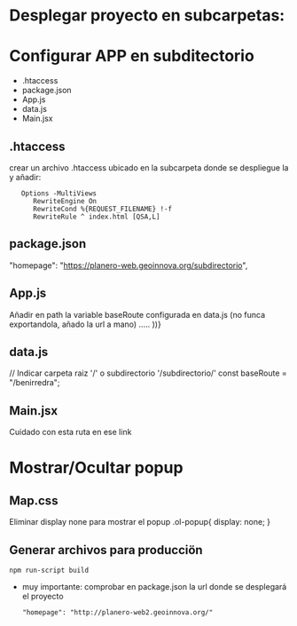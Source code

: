 
# Desplegar proyecto en subcarpetas:
# Configurar APP en subditectorio

   - .htaccess
   - package.json
   - App.js
   - data.js
   - Main.jsx

## .htaccess
crear un archivo .htaccess ubicado en la subcarpeta donde se despliegue la  y añadir:

       Options -MultiViews
          RewriteEngine On
          RewriteCond %{REQUEST_FILENAME} !-f
          RewriteRule ^ index.html [QSA,L]

## package.json
  "homepage": "https://planero-web.geoinnova.org/subdirectorio",

## App.js
Añadir en path la variable baseRoute configurada en data.js (no funca exportandola, añado la url a mano)
 <BrowserRouter basename="/">
     <Route path="/subdirectorio" exact render={Main} />
        .....
    </Route>
    ))}
</BrowserRouter>

## data.js
// Indicar carpeta raiz '/' o subdirectorio '/subdirectorio/'
const baseRoute = "/benirredra";


## Main.jsx
Cuidado con esta ruta en ese link
<Link to="/subidrectorio/PLANO_2_MEDIO_FISICO">


# Mostrar/Ocultar popup

## Map.css
 Eliminar display none para mostrar el popup
 .ol-popup{
  display: none;
 }



## Generar archivos para producciön
    npm run-script build

* muy importante: comprobar en package.json la url donde se desplegará el proyecto

      
      "homepage": "http://planero-web2.geoinnova.org/"
      
      
